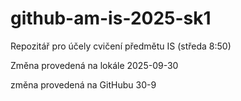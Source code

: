 # github-am-is-2025-sk1
Repozitář pro účely cvičení předmětu IS (středa 8:50)

Změna provedená na lokále 2025-09-30

změna provedená na GitHubu 30-9
